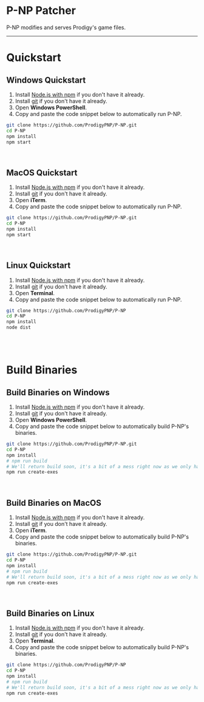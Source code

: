 # P-NP Patcher
P-NP modifies and serves Prodigy's game files.
<br>

------

# Quickstart

## Windows Quickstart

1. Install [Node.js with npm](https://nodejs.org) if you don't have it already.
2. Install [git](https://git-scm.com) if you don't have it already.
3. Open **Windows PowerShell**.
4. Copy and paste the code snippet below to automatically run P-NP.

```sh
git clone https://github.com/ProdigyPNP/P-NP.git
cd P-NP
npm install
npm start
```
<br>



## MacOS Quickstart

1. Install [Node.js with npm](https://nodejs.org) if you don't have it already.
2. Install [git](https://git-scm.com) if you don't have it already.
3. Open **iTerm**.
4. Copy and paste the code snippet below to automatically run P-NP.

```sh
git clone https://github.com/ProdigyPNP/P-NP.git
cd P-NP
npm install
npm start
```
<br>



## Linux Quickstart

1. Install [Node.js with npm](https://nodejs.org) if you don't have it already.
2. Install [git](https://git-scm.com) if you don't have it already.
3. Open **Terminal**.
4. Copy and paste the code snippet below to automatically run P-NP.

```sh
git clone https://github.com/ProdigyPNP/P-NP
cd P-NP
npm install
node dist
```
<br><br>



# Build Binaries

## Build Binaries on Windows

1. Install [Node.js with npm](https://nodejs.org) if you don't have it already.
2. Install [git](https://git-scm.com) if you don't have it already.
3. Open **Windows PowerShell**.
4. Copy and paste the code snippet below to automatically build P-NP's binaries.

```sh
git clone https://github.com/ProdigyPNP/P-NP.git
cd P-NP
npm install
# npm run build
# We'll return build soon, it's a bit of a mess right now as we only have the dist.
npm run create-exes
```
<br>



## Build Binaries on MacOS

1. Install [Node.js with npm](https://nodejs.org) if you don't have it already.
2. Install [git](https://git-scm.com) if you don't have it already.
3. Open **iTerm**.
4. Copy and paste the code snippet below to automatically build P-NP's binaries.

```sh
git clone https://github.com/ProdigyPNP/P-NP.git
cd P-NP
npm install
# npm run build
# We'll return build soon, it's a bit of a mess right now as we only have the dist.
npm run create-exes
```
<br>



## Build Binaries on Linux

1. Install [Node.js with npm](https://nodejs.org) if you don't have it already.
2. Install [git](https://git-scm.com) if you don't have it already.
3. Open **Terminal**.
4. Copy and paste the code snippet below to automatically build P-NP's binaries.

```sh
git clone https://github.com/ProdigyPNP/P-NP
cd P-NP
npm install
# npm run build
# We'll return build soon, it's a bit of a mess right now as we only have the dist.
npm run create-exes
```
<br>
